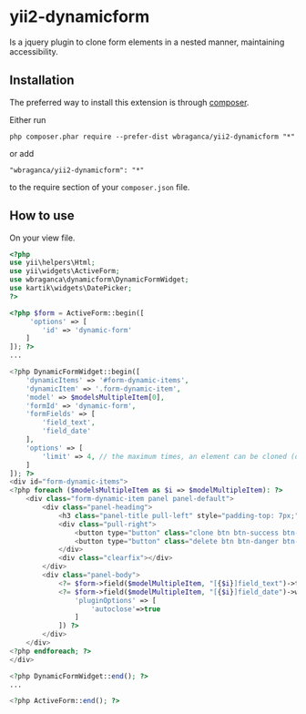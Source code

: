 yii2-dynamicform
===================
Is a jquery plugin to clone form elements in a nested manner, maintaining accessibility.

Installation
------------

The preferred way to install this extension is through [composer](http://getcomposer.org/download/).

Either run

```
php composer.phar require --prefer-dist wbraganca/yii2-dynamicform "*"
```

or add

```
"wbraganca/yii2-dynamicform": "*"
```

to the require section of your `composer.json` file.


How to use
----------

On your view file.

```php
<?php
use yii\helpers\Html;
use yii\widgets\ActiveForm;
use wbraganca\dynamicform\DynamicFormWidget;
use kartik\widgets\DatePicker;
?>

<?php $form = ActiveForm::begin([
     'options' => [
        'id' => 'dynamic-form'
    ]
]); ?>
...

<?php DynamicFormWidget::begin([
    'dynamicItems' => '#form-dynamic-items',
    'dynamicItem' => '.form-dynamic-item',
    'model' => $modelsMultipleItem[0],
    'formId' => 'dynamic-form',
    'formFields' => [
        'field_text',
        'field_date'
    ],
    'options' => [
        'limit' => 4, // the maximum times, an element can be cloned (default 999)
    ]
]); ?>
<div id="form-dynamic-items">
<?php foreach ($modelsMultipleItem as $i => $modelMultipleItem): ?>
    <div class="form-dynamic-item panel panel-default">
        <div class="panel-heading">
            <h3 class="panel-title pull-left" style="padding-top: 7px;">Item</h3>
            <div class="pull-right">
                <button type="button" class="clone btn btn-success btn-sm">Clone</button>
                <button type="button" class="delete btn btn-danger btn-sm">Delete</button>
            </div>
            <div class="clearfix"></div>
        </div>
        <div class="panel-body">
            <?= $form->field($modelMultipleItem, "[{$i}]field_text")->textInput(['maxlength' => 64]) ?>
            <?= $form->field($modelMultipleItem, "[{$i}]field_date")->widget(DatePicker::classname(), [
                'pluginOptions' => [
                    'autoclose'=>true
                ]
            ]) ?>
        </div>
    </div>
<?php endforeach; ?>
</div>

<?php DynamicFormWidget::end(); ?>
...

<?php ActiveForm::end(); ?>
```
